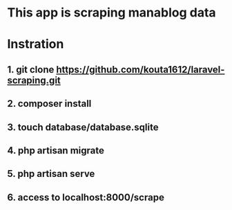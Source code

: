 # This app is scraping manablog data
# Instration
## 1. git clone https://github.com/kouta1612/laravel-scraping.git
## 2. composer install
## 3. touch database/database.sqlite
## 4. php artisan migrate
## 5. php artisan serve
## 6. access to localhost:8000/scrape
